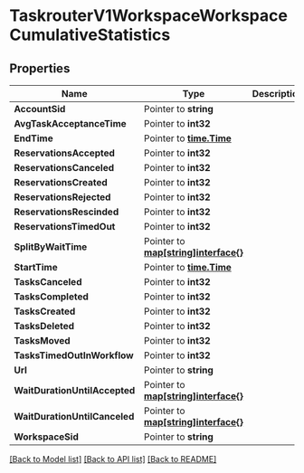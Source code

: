 # TaskrouterV1WorkspaceWorkspaceCumulativeStatistics

## Properties

Name | Type | Description | Notes
------------ | ------------- | ------------- | -------------
**AccountSid** | Pointer to **string** |  | [optional] 
**AvgTaskAcceptanceTime** | Pointer to **int32** |  | [optional] 
**EndTime** | Pointer to [**time.Time**](time.Time.md) |  | [optional] 
**ReservationsAccepted** | Pointer to **int32** |  | [optional] 
**ReservationsCanceled** | Pointer to **int32** |  | [optional] 
**ReservationsCreated** | Pointer to **int32** |  | [optional] 
**ReservationsRejected** | Pointer to **int32** |  | [optional] 
**ReservationsRescinded** | Pointer to **int32** |  | [optional] 
**ReservationsTimedOut** | Pointer to **int32** |  | [optional] 
**SplitByWaitTime** | Pointer to [**map[string]interface{}**](.md) |  | [optional] 
**StartTime** | Pointer to [**time.Time**](time.Time.md) |  | [optional] 
**TasksCanceled** | Pointer to **int32** |  | [optional] 
**TasksCompleted** | Pointer to **int32** |  | [optional] 
**TasksCreated** | Pointer to **int32** |  | [optional] 
**TasksDeleted** | Pointer to **int32** |  | [optional] 
**TasksMoved** | Pointer to **int32** |  | [optional] 
**TasksTimedOutInWorkflow** | Pointer to **int32** |  | [optional] 
**Url** | Pointer to **string** |  | [optional] 
**WaitDurationUntilAccepted** | Pointer to [**map[string]interface{}**](.md) |  | [optional] 
**WaitDurationUntilCanceled** | Pointer to [**map[string]interface{}**](.md) |  | [optional] 
**WorkspaceSid** | Pointer to **string** |  | [optional] 

[[Back to Model list]](../README.md#documentation-for-models) [[Back to API list]](../README.md#documentation-for-api-endpoints) [[Back to README]](../README.md)


